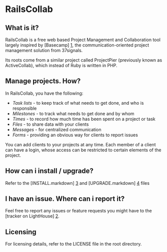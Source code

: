 # RailsCollab
## What is it?

RailsCollab is a free web based Project Management and Collaboration tool largely inspired by [Basecamp] [1], 
the communication-oriented project management solution from 37signals. 

Its roots come from a similar project called ProjectPier (previously known as ActiveCollab), 
which instead of Ruby is written in PHP.

## Manage projects. How?

In RailsCollab, you have the following:

* *Task lists* - to keep track of what needs to get done, and who is responsible
* *Milestones* - to track what needs to get done and by whom
* *Times* - to record how much time has been spent on a project or task
* *Files* - to share data with your clients
* *Messages* - for centralized communication
* *Forms* - providing an obvious way for clients to report issues

You can add clients to your projects at any time. Each member of a client can have a login, 
whose access can be restricted to certain elements of the project.

## How can i install / upgrade?

Refer to the [INSTALL.markdown] [3] and [UPGRADE.markdown] [4] files

## I have an issue. Where can i report it?

Feel free to report any issues or feature requests you might have to the [tracker on LightHouse] [2].

## Licensing

For licensing details, refer to the LICENSE file in the root directory.

[1]: http://www.basecamphq.com
[2]: http://jamesu.lighthouseapp.com/projects/15349-railscollab/overview
[3]: INSTALL.markdown
[4]: UPGRADE.markdown